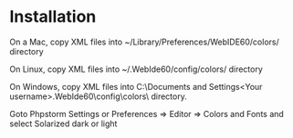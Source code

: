Installation 
==================


On a Mac, copy XML files into  ~/Library/Preferences/WebIDE60/colors/ directory

On Linux,  copy XML files into ~/.WebIde60/config/colors/ directory

On Windows,  copy XML files into C:\Documents and Settings\<Your username>\.WebIde60\config\colors\ directory.


Goto Phpstorm Settings or Preferences => Editor => Colors and Fonts  and select Solarized dark or light

